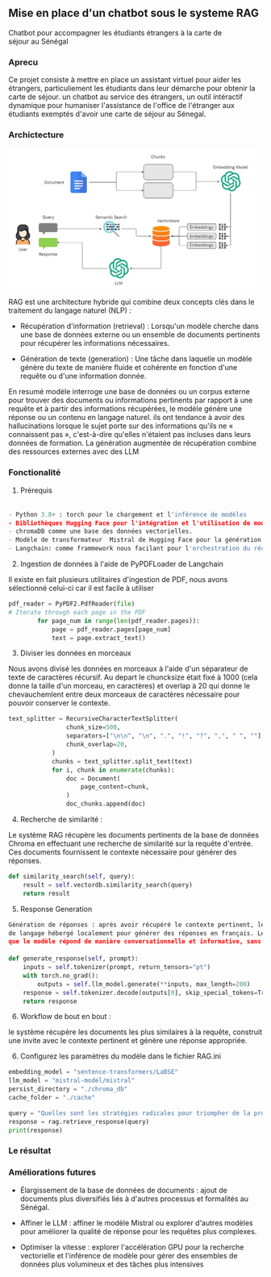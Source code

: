 ## Mise en place d'un chatbot sous le systeme RAG
Chatbot pour accompagner les étudiants étrangers à la carte de séjour au Sénégal


### Aprecu
Ce projet consiste à mettre en place un assistant virtuel pour aider les étrangers, particuliement les étudiants dans leur démarche pour obtenir la carte de séjour.
un chatbot au service des étrangers, un outil intéractif dynamique pour humaniser l'assistance de l'office de l'étranger aux étudiants exemptés d'avoir une 
carte de séjour au Sénegal.


### Archictecture

![Architecture RAG](images/rag_architecture.jpg)

RAG est une architecture hybride qui combine deux concepts clés dans le traitement du langage naturel (NLP) :

* Récupération d'information (retrieval) : Lorsqu'un modèle cherche dans une base de données externe ou un 
ensemble de documents pertinents pour récupérer les informations nécessaires. 


* Génération de texte (generation) : Une tâche dans laquelle un modèle génère du texte de manière fluide et
cohérente en fonction d'une requête ou d'une information donnée. 

En resumé modèle interroge une base de données ou un corpus externe pour trouver des documents ou informations 
pertinents par rapport à une requête et à partir des informations récupérées, le modèle génère une réponse ou
un contenu en langage naturel. ils ont tendance à avoir des hallucinations lorsque le sujet porte sur des 
informations qu'ils ne « connaissent pas », c'est-à-dire qu'elles n'étaient pas incluses dans leurs données 
de formation. La génération augmentée de récupération combine des ressources externes avec des LLM


### Fonctionalité

1. Prérequis

```python

- Python 3.8+ : torch pour le chargement et l'inférence de modèles
- Bibliothèques Hugging Face pour l'intégration et l'utilisation de modèles de langage
- chromaDB comme une base des données vectorielles.
- Modèle de transformateur  Mistral de Hugging Face pour la génération des réponses
- Langchain: comme frammework nous facilant pour l'orchestration du récupérateur et du générateur 


```

2. 	Ingestion de données à l'aide de PyPDFLoader de Langchain

Il existe en fait plusieurs utilitaires d'ingestion de PDF, nous avons sélectionné celui-ci car il est 
facile à utiliser

```python
pdf_reader = PyPDF2.PdfReader(file)
# Iterate through each page in the PDF
        for page_num in range(len(pdf_reader.pages)):
            page = pdf_reader.pages[page_num]
            text = page.extract_text()
```

3. Diviser les données en morceaux

Nous avons divisé les données en morceaux à l'aide d'un séparateur de texte de caractères récursif. Au depart le chuncksize
était fixé à 1000 (cela donne la taille d'un morceau, en caractères)  et overlap à 20 qui donne le chevauchemlent entre deux morceaux
de caractères nécessaire pour pouvoir conserver le contexte.

```python
text_splitter = RecursiveCharacterTextSplitter(
                chunk_size=500,
                separators=["\n\n", "\n", ".", "!", "?", ",", " ", ""],
                chunk_overlap=20,
            )
            chunks = text_splitter.split_text(text)
            for i, chunk in enumerate(chunks):
                doc = Document(
                    page_content=chunk,
                )
                doc_chunks.append(doc)
```
4. Recherche de similarité :


Le système RAG récupère les documents pertinents de la base de données Chroma en effectuant une
recherche de similarité sur la requête d'entrée. Ces documents fournissent le contexte nécessaire
pour générer des réponses.

```python
def similarity_search(self, query):
    result = self.vectordb.similarity_search(query)
    return result
```

5. Response Generation

```python
Génération de réponses : après avoir récupéré le contexte pertinent, le système utilise un modèle 
de langage hébergé localement pour générer des réponses en français. Le modèle d'invite garantit 
que le modèle répond de manière conversationnelle et informative, sans mentionner sa nature d'IA.

def generate_response(self, prompt):
    inputs = self.tokenizer(prompt, return_tensors="pt")
    with torch.no_grad():
        outputs = self.llm_model.generate(**inputs, max_length=200)
    response = self.tokenizer.decode(outputs[0], skip_special_tokens=True)
    return response
```

6. Workflow de bout en bout : 

le système récupère les documents les plus similaires à la requête, construit une invite avec 
le contexte pertinent et génère une réponse appropriée.

6. Configurez les paramètres du modèle dans le fichier RAG.ini

```python
embedding_model = "sentence-transformers/LaBSE"
llm_model = "mistral-model/mistral"
persist_directory = "./chroma_db"
cache_folder = "./cache"

```


```python
query = "Quelles sont les stratégies radicales pour triompher de la procrastination ?"
response = rag.retrieve_response(query)
print(response)
```
### Le résultat


### Améliorations futures

* Élargissement de la base de données de documents : ajout de documents plus diversifiés liés à 
d'autres processus et formalités au Sénégal.

* Affiner le LLM : affiner le modèle Mistral ou explorer d'autres modèles pour améliorer la 
qualité de réponse pour les requêtes plus complexes. 

* Optimiser la vitesse : explorer l'accélération GPU pour la recherche vectorielle et l'inférence 
de modèle pour gérer des ensembles de données plus volumineux et des tâches plus intensives










